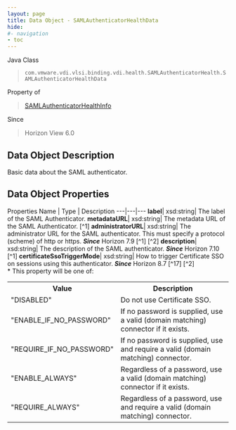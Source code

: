 ```yaml
---
layout: page
title: Data Object - SAMLAuthenticatorHealthData
hide:
#- navigation
- toc
---
```






Java Class
> `com.vmware.vdi.vlsi.binding.vdi.health.SAMLAuthenticatorHealth.SAMLAuthenticatorHealthData`

Property of
> [SAMLAuthenticatorHealthInfo](vdi.health.SAMLAuthenticatorHealth.SAMLAuthenticatorHealthInfo.md#field_detail)

Since
> Horizon View 6.0


## Data Object Description

Basic data about the SAML authenticator.

## Data Object Properties
Properties
Name |  Type |  Description
---|---|---
**label**|  xsd:string|  The label of the SAML Authenticator.
**metadataURL**|  xsd:string|  The metadata URL of the SAML Authenticator. [^1]
**administratorURL**|  xsd:string|  The administrator URL for the SAML authenticator. This must specify a protocol (scheme) of http or https.  **_Since_** Horizon 7.9 [^1] [^2]
**description**|  xsd:string|  The description of the SAML authenticator.  **_Since_** Horizon 7.10 [^1]
**certificateSsoTriggerMode**|  xsd:string|  How to trigger Certificate SSO on sessions using this authenticator.  **_Since_** Horizon 8.7 [^17] [^2]<br>* This property will be one of:<br><table><tr><th>Value</th><th>Description</th></tr><tr><td>"DISABLED"</td><td>Do not use Certificate SSO.</td></tr><tr><td>"ENABLE_IF_NO_PASSWORD"</td><td>If no password is supplied, use a valid (domain matching) connector if it exists.</td></tr><tr><td>"REQUIRE_IF_NO_PASSWORD"</td><td>If no password is supplied, use and require a valid (domain matching) connector.</td></tr><tr><td>"ENABLE_ALWAYS"</td><td>Regardless of a password, use a valid (domain matching) connector if it exists.</td></tr><tr><td>"REQUIRE_ALWAYS"</td><td>Regardless of a password, use and require a valid (domain matching) connector.</td></tr></table>
 


 
